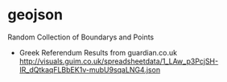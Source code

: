 # geojson
Random Collection of Boundarys and Points

- Greek Referendum Results from guardian.co.uk http://visuals.guim.co.uk/spreadsheetdata/1_LAw_p3PcjSH-IR_dQtkaqFLBbEK1v-mubU9sqaLNG4.json
